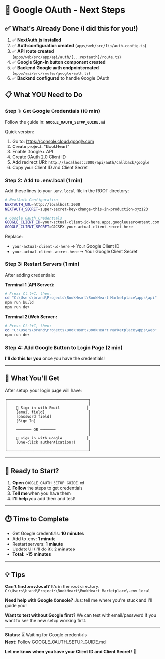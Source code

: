 # 🎯 Google OAuth - Next Steps

## ✅ What's Already Done (I did this for you!)

1. ✅ **NextAuth.js installed**
2. ✅ **Auth configuration created** (`apps/web/src/lib/auth-config.ts`)
3. ✅ **API route created** (`apps/web/src/app/api/auth/[...nextauth]/route.ts`)
4. ✅ **Google Sign-In button component created**
5. ✅ **Backend Google auth endpoint created** (`apps/api/src/routes/google-auth.ts`)
6. ✅ **Backend configured** to handle Google OAuth

## 📋 What YOU Need to Do

### Step 1: Get Google Credentials (10 min)
Follow the guide in: **`GOOGLE_OAUTH_SETUP_GUIDE.md`**

Quick version:
1. Go to: https://console.cloud.google.com
2. Create project: "BookHeart"
3. Enable Google+ API
4. Create OAuth 2.0 Client ID
5. Add redirect URI: `http://localhost:3000/api/auth/callback/google`
6. Copy your Client ID and Client Secret

### Step 2: Add to .env.local (1 min)
Add these lines to your `.env.local` file in the ROOT directory:

```bash
# NextAuth Configuration
NEXTAUTH_URL=http://localhost:3000
NEXTAUTH_SECRET=super-secret-key-change-this-in-production-xyz123

# Google OAuth Credentials
GOOGLE_CLIENT_ID=your-actual-client-id-here.apps.googleusercontent.com
GOOGLE_CLIENT_SECRET=GOCSPX-your-actual-client-secret-here
```

Replace:
- `your-actual-client-id-here` → Your Google Client ID
- `your-actual-client-secret-here` → Your Google Client Secret

### Step 3: Restart Servers (1 min)
After adding credentials:

**Terminal 1 (API Server):**
```powershell
# Press Ctrl+C, then:
cd "C:\Users\brand\Projects\BookHeart\BookHeart Marketplace\apps\api"
npm run build
npm run dev
```

**Terminal 2 (Web Server):**
```powershell
# Press Ctrl+C, then:
cd "C:\Users\brand\Projects\BookHeart\BookHeart Marketplace\apps\web"
npm run dev
```

### Step 4: Add Google Button to Login Page (2 min)
**I'll do this for you** once you have the credentials!

---

## 🎉 What You'll Get

After setup, your login page will have:

```
┌─────────────────────────────────────┐
│                                     │
│    📧 Sign in with Email            │
│    [email field]                    │
│    [password field]                 │
│    [Sign In]                        │
│                                     │
│    ─────── OR ───────               │
│                                     │
│    🔵 Sign in with Google           │
│    (One-click authentication!)      │
│                                     │
└─────────────────────────────────────┘
```

---

## 🚀 Ready to Start?

1. **Open** `GOOGLE_OAUTH_SETUP_GUIDE.md`
2. **Follow** the steps to get credentials
3. **Tell me** when you have them
4. **I'll help** you add them and test!

---

## ⏱️ Time to Complete

- Get Google credentials: **10 minutes**
- Add to .env: **1 minute**
- Restart servers: **1 minute**
- Update UI (I'll do it): **2 minutes**
- **Total: ~15 minutes**

---

## 💡 Tips

**Can't find .env.local?**
It's in the root directory: `C:\Users\brand\Projects\BookHeart\BookHeart Marketplace\.env.local`

**Need help with Google Console?**
Just tell me where you're stuck and I'll guide you!

**Want to test without Google first?**
We can test with email/password if you want to see the new setup working first.

---

**Status:** ⏳ Waiting for Google credentials  
**Next:** Follow GOOGLE_OAUTH_SETUP_GUIDE.md

**Let me know when you have your Client ID and Client Secret!** 🎯
